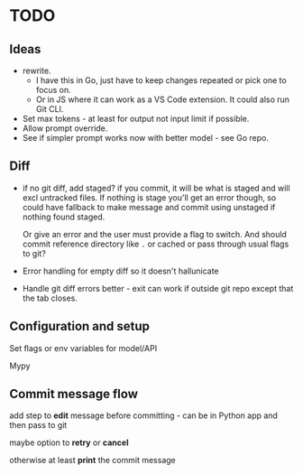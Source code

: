 # TODO

## Ideas

- rewrite.
    - I have this in Go, just have to keep changes repeated or pick one to focus on.
    - Or in JS where it can work as a VS Code extension. It could also run Git CLI.
- Set max tokens - at least for output not input limit if possible.
- Allow prompt override.
- See if simpler prompt works now with better model - see Go repo.

## Diff

- if no git diff, add staged?
    if you commit, it will be what is staged and will excl untracked files. If nothing is stage you'll get an error though,  so could have fallback to make message and commit using unstaged if nothing found staged.

    Or give an error and the user must provide a flag to switch. And should commit reference directory like `.` or cached or pass through usual flags to git?
- Error handling for empty diff so it doesn't hallunicate
- Handle git diff errors better - exit can work if outside git repo except that the tab closes.


## Configuration and setup

Set flags or env variables for model/API

Mypy


## Commit message flow

add step to **edit** message before committing - can be in Python app and then pass to git

maybe option to **retry** or **cancel**

otherwise at least **print** the commit message
